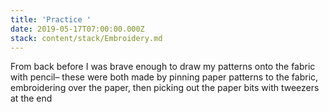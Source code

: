 ```yaml
---
title: 'Practice '
date: 2019-05-17T07:00:00.000Z
stack: content/stack/Embroidery.md
---
```


From back before I was brave enough to draw my patterns onto the fabric with pencil– these were both made by pinning paper patterns to the fabric, embroidering over the paper, then picking out the paper bits with tweezers at the end
